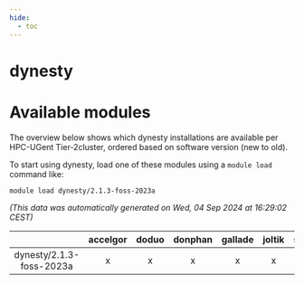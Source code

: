 ```yaml
---
hide:
  - toc
---
```


dynesty
=======

# Available modules


The overview below shows which dynesty installations are available per HPC-UGent Tier-2cluster, ordered based on software version (new to old).

To start using dynesty, load one of these modules using a `module load` command like:

```shell
module load dynesty/2.1.3-foss-2023a
```

*(This data was automatically generated on Wed, 04 Sep 2024 at 16:29:02 CEST)*  

| |accelgor|doduo|donphan|gallade|joltik|shinx|skitty|
| :---: | :---: | :---: | :---: | :---: | :---: | :---: | :---: |
|dynesty/2.1.3-foss-2023a|x|x|x|x|x|x|x|
